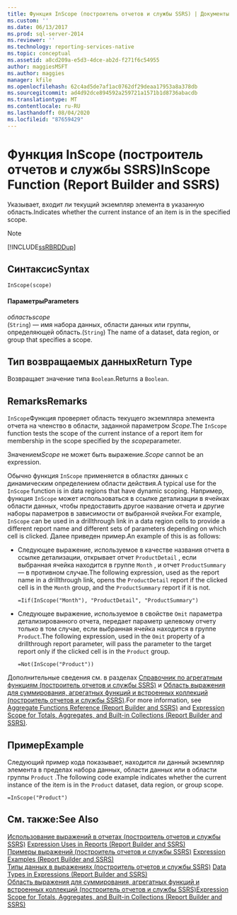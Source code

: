 ```yaml
---
title: Функция InScope (построитель отчетов и службы SSRS) | Документы Майкрософт
ms.custom: ''
ms.date: 06/13/2017
ms.prod: sql-server-2014
ms.reviewer: ''
ms.technology: reporting-services-native
ms.topic: conceptual
ms.assetid: a8cd209a-e5d3-4dce-ab2d-f271f6c54955
author: maggiesMSFT
ms.author: maggies
manager: kfile
ms.openlocfilehash: 62c4ad5de7af1ac0762df29deaa17953a8a378db
ms.sourcegitcommit: ad4d92dce894592a259721a1571b1d8736abacdb
ms.translationtype: MT
ms.contentlocale: ru-RU
ms.lasthandoff: 08/04/2020
ms.locfileid: "87659429"
---
```

# <a name="inscope-function-report-builder-and-ssrs"></a><span data-ttu-id="c5cfc-102">Функция InScope (построитель отчетов и службы SSRS)</span><span class="sxs-lookup"><span data-stu-id="c5cfc-102">InScope Function (Report Builder and SSRS)</span></span>
  <span data-ttu-id="c5cfc-103">Указывает, входит ли текущий экземпляр элемента в указанную область.</span><span class="sxs-lookup"><span data-stu-id="c5cfc-103">Indicates whether the current instance of an item is in the specified scope.</span></span>  
  
> [!NOTE]  
>  [!INCLUDE[ssRBRDDup](../../includes/ssrbrddup-md.md)]  
  
## <a name="syntax"></a><span data-ttu-id="c5cfc-104">Синтаксис</span><span class="sxs-lookup"><span data-stu-id="c5cfc-104">Syntax</span></span>  
  
```  
InScope(scope)  
```  
  
#### <a name="parameters"></a><span data-ttu-id="c5cfc-105">Параметры</span><span class="sxs-lookup"><span data-stu-id="c5cfc-105">Parameters</span></span>  
 <span data-ttu-id="c5cfc-106">*область*</span><span class="sxs-lookup"><span data-stu-id="c5cfc-106">*scope*</span></span>  
 <span data-ttu-id="c5cfc-107">(`String`) — имя набора данных, области данных или группы, определяющей область.</span><span class="sxs-lookup"><span data-stu-id="c5cfc-107">(`String`) The name of a dataset, data region, or group that specifies a scope.</span></span>  
  
## <a name="return-type"></a><span data-ttu-id="c5cfc-108">Тип возвращаемых данных</span><span class="sxs-lookup"><span data-stu-id="c5cfc-108">Return Type</span></span>  
 <span data-ttu-id="c5cfc-109">Возвращает значение типа `Boolean`.</span><span class="sxs-lookup"><span data-stu-id="c5cfc-109">Returns a `Boolean`.</span></span>  
  
## <a name="remarks"></a><span data-ttu-id="c5cfc-110">Remarks</span><span class="sxs-lookup"><span data-stu-id="c5cfc-110">Remarks</span></span>  
 <span data-ttu-id="c5cfc-111">`InScope`Функция проверяет область текущего экземпляра элемента отчета на членство в области, заданной параметром *Scope*.</span><span class="sxs-lookup"><span data-stu-id="c5cfc-111">The `InScope` function tests the scope of the current instance of a report item for membership in the scope specified by the *scope*parameter.</span></span>  
  
 <span data-ttu-id="c5cfc-112">Значением*Scope* не может быть выражение.</span><span class="sxs-lookup"><span data-stu-id="c5cfc-112">*Scope* cannot be an expression.</span></span>  
  
 <span data-ttu-id="c5cfc-113">Обычно функция `InScope` применяется в областях данных с динамическим определением области действия.</span><span class="sxs-lookup"><span data-stu-id="c5cfc-113">A typical use for the `InScope` function is in data regions that have dynamic scoping.</span></span> <span data-ttu-id="c5cfc-114">Например, функция `InScope` может использоваться в ссылке детализации в ячейках области данных, чтобы предоставить другое название отчета и другие наборы параметров в зависимости от выбранной ячейки.</span><span class="sxs-lookup"><span data-stu-id="c5cfc-114">For example, `InScope` can be used in a drillthrough link in a data region cells to provide a different report name and different sets of parameters depending on which cell is clicked.</span></span> <span data-ttu-id="c5cfc-115">Далее приведен пример.</span><span class="sxs-lookup"><span data-stu-id="c5cfc-115">An example of this is as follows:</span></span>  
  
-   <span data-ttu-id="c5cfc-116">Следующее выражение, используемое в качестве названия отчета в ссылке детализации, открывает отчет `ProductDetail` , если выбранная ячейка находится в группе `Month` , и отчет `ProductSummary` — в противном случае.</span><span class="sxs-lookup"><span data-stu-id="c5cfc-116">The following expression, used as the report name in a drillthrough link, opens the `ProductDetail` report if the clicked cell is in the `Month` group, and the `ProductSummary` report if it is not.</span></span>  
  
    ```  
    =Iif(InScope("Month"), "ProductDetail", "ProductSummary")  
    ```  
  
-   <span data-ttu-id="c5cfc-117">Следующее выражение, используемое в свойстве `Omit` параметра детализированного отчета, передает параметр целевому отчету только в том случае, если выбранная ячейка находится в группе `Product`.</span><span class="sxs-lookup"><span data-stu-id="c5cfc-117">The following expression, used in the `Omit` property of a drillthrough report parameter, will pass the parameter to the target report only if the clicked cell is in the `Product` group.</span></span>  
  
    ```  
    =Not(InScope("Product"))  
    ```  
  
 <span data-ttu-id="c5cfc-118">Дополнительные сведения см. в разделах [Справочник по агрегатным функциям (построитель отчетов и службы SSRS)](report-builder-functions-aggregate-functions-reference.md) и [Область выражения для суммирования, агрегатных функций и встроенных коллекций (построитель отчетов и службы SSRS)](expression-scope-for-totals-aggregates-and-built-in-collections.md).</span><span class="sxs-lookup"><span data-stu-id="c5cfc-118">For more information, see [Aggregate Functions Reference &#40;Report Builder and SSRS&#41;](report-builder-functions-aggregate-functions-reference.md) and [Expression Scope for Totals, Aggregates, and Built-in Collections &#40;Report Builder and SSRS&#41;](expression-scope-for-totals-aggregates-and-built-in-collections.md).</span></span>  
  
## <a name="example"></a><span data-ttu-id="c5cfc-119">Пример</span><span class="sxs-lookup"><span data-stu-id="c5cfc-119">Example</span></span>  
 <span data-ttu-id="c5cfc-120">Следующий пример кода показывает, находится ли данный экземпляр элемента в пределах набора данных, области данных или в области группы `Product` .</span><span class="sxs-lookup"><span data-stu-id="c5cfc-120">The following code example indicates whether the current instance of the item is in the `Product` dataset, data region, or group scope.</span></span>  
  
```  
=InScope("Product")  
```  
  
## <a name="see-also"></a><span data-ttu-id="c5cfc-121">См. также:</span><span class="sxs-lookup"><span data-stu-id="c5cfc-121">See Also</span></span>  
 <span data-ttu-id="c5cfc-122">[Использование выражений в отчетах (построитель отчетов и службы SSRS)](expression-uses-in-reports-report-builder-and-ssrs.md) </span><span class="sxs-lookup"><span data-stu-id="c5cfc-122">[Expression Uses in Reports &#40;Report Builder and SSRS&#41;](expression-uses-in-reports-report-builder-and-ssrs.md) </span></span>  
 <span data-ttu-id="c5cfc-123">[Примеры выражений (построитель отчетов и службы SSRS)](expression-examples-report-builder-and-ssrs.md) </span><span class="sxs-lookup"><span data-stu-id="c5cfc-123">[Expression Examples &#40;Report Builder and SSRS&#41;](expression-examples-report-builder-and-ssrs.md) </span></span>  
 <span data-ttu-id="c5cfc-124">[Типы данных в выражениях (построитель отчетов и службы SSRS)](expressions-report-builder-and-ssrs.md) </span><span class="sxs-lookup"><span data-stu-id="c5cfc-124">[Data Types in Expressions &#40;Report Builder and SSRS&#41;](expressions-report-builder-and-ssrs.md) </span></span>  
 [<span data-ttu-id="c5cfc-125">Область выражения для суммирования, агрегатных функций и встроенных коллекций (построитель отчетов и службы SSRS)</span><span class="sxs-lookup"><span data-stu-id="c5cfc-125">Expression Scope for Totals, Aggregates, and Built-in Collections &#40;Report Builder and SSRS&#41;</span></span>](expression-scope-for-totals-aggregates-and-built-in-collections.md)  
  
  
